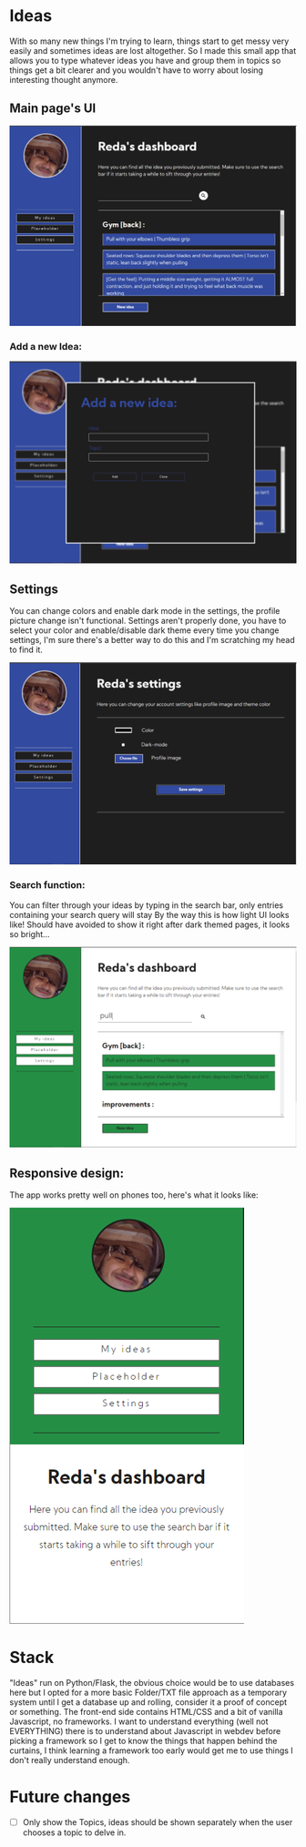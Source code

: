 # Ideas
With so many new things I'm trying to learn, things start to get messy very easily and sometimes ideas are lost altogether.
So I made this small app that allows you to type whatever ideas you have and group them in topics so things get a bit clearer and you wouldn't have to worry about losing interesting thought anymore.


## Main page's UI

![Main page's UI](https://github.com/AChillFeeder/ideas/blob/master/screenshots/Capture.PNG)

### Add a new Idea:

![Add an idea](https://github.com/AChillFeeder/ideas/blob/master/screenshots/Capture2.PNG)

## Settings
You can change colors and enable dark mode in the settings, the profile picture change isn't functional.
Settings aren't properly done, you have to select your color and enable/disable dark theme every time you change settings, I'm sure there's a better way to do this and I'm scratching my head to find it.

![Change settings](https://github.com/AChillFeeder/ideas/blob/master/screenshots/Capture3.PNG)

### Search function:
You can filter through your ideas by typing in the search bar, only entries containing your search query will stay
By the way this is how light UI looks like! Should have avoided to show it right after dark themed pages, it looks so bright...

![Light mode UI and search function](https://github.com/AChillFeeder/ideas/blob/master/screenshots/Capture4.PNG)

## Responsive design:
The app works pretty well on phones too, here's what it looks like:

![Responsive design](https://github.com/AChillFeeder/ideas/blob/master/screenshots/Capture5.PNG)


# Stack
"Ideas" run on Python/Flask, the obvious choice would be to use databases here but I opted for a more basic Folder/TXT file approach as a temporary system until I get a database up and rolling, consider it a proof of concept or something.
The front-end side contains HTML/CSS and a bit of vanilla Javascript, no frameworks. I want to understand everything (well not EVERYTHING) there is to understand about Javascript in webdev before picking a framework so I get to know the things that happen behind the curtains, I think learning a framework too early would get me to use things I don't really understand enough.

# Future changes
- [ ] Only show the Topics, ideas should be shown separately when the user chooses a topic to delve in. 
